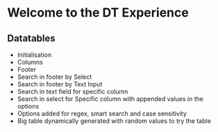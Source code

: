 # Welcome to the DT Experience

## Datatables
- Initialisation
- Columns
- Footer
- Search in footer by Select
- Search in footer by Text Input
- Search in text field for specific column
- Search in select for Specific column with appended values in the options
- Options added for regex, smart search and case sensitivity
- Big table dynamically generated with random values to try the table
